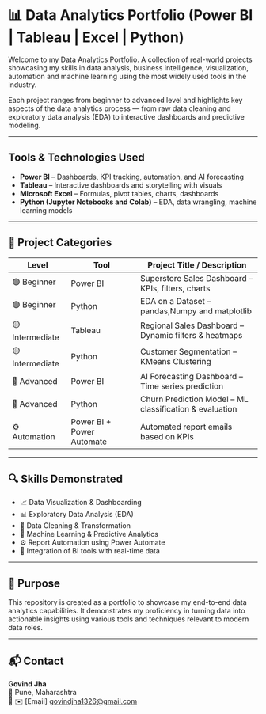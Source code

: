 # 📊 Data Analytics Portfolio (Power BI | Tableau | Excel | Python)

Welcome to my Data Analytics Portfolio.
A collection of real-world projects showcasing my skills in data analysis, business intelligence, visualization, automation 
and machine learning using the most widely used tools in the industry.

Each project ranges from beginner to advanced level and highlights key aspects of the data analytics process — 
from raw data cleaning and exploratory data analysis (EDA) to interactive dashboards and predictive modeling.

---

## Tools & Technologies Used

- **Power BI** – Dashboards, KPI tracking, automation, and AI forecasting
- **Tableau** – Interactive dashboards and storytelling with visuals
- **Microsoft Excel** – Formulas, pivot tables, charts, dashboards
- **Python (Jupyter Notebooks and Colab)** – EDA, data wrangling, machine learning models

---

## 📁 Project Categories

| Level           | Tool      |         Project Title / Description                       |
|--------------   |-----------|---------------------------------------------------------- |
| 🟢 Beginner     | Power BI  | Superstore Sales Dashboard – KPIs, filters, charts        |         
| 🟢 Beginner     | Python    | EDA on a Dataset – pandas,Numpy and matplotlib            |
| 🟡 Intermediate | Tableau   | Regional Sales Dashboard – Dynamic filters & heatmaps     |
| 🟡 Intermediate | Python    | Customer Segmentation – KMeans Clustering                 |
| 🔴 Advanced     | Power BI  | AI Forecasting Dashboard – Time series prediction         |
| 🔴 Advanced     | Python    | Churn Prediction Model – ML classification & evaluation   |
| ⚙️ Automation   | Power BI + Power Automate | Automated report emails based on KPIs     |

---

## 🔍 Skills Demonstrated

- 📈 Data Visualization & Dashboarding  
- 📊 Exploratory Data Analysis (EDA)  
- 🔁 Data Cleaning & Transformation  
- 🧠 Machine Learning & Predictive Analytics  
- ⚙️ Report Automation using Power Automate  
- 🔗 Integration of BI tools with real-time data

---

## 🎯 Purpose

This repository is created as a portfolio to showcase my end-to-end data analytics capabilities. 
It demonstrates my proficiency in turning data into actionable insights using various tools and techniques relevant to modern data roles.

---

## 📬 Contact

**Govind Jha**  
📍 Pune, Maharashtra  
🔗 ✉️ [Email] govindjha1326@gmail.com

